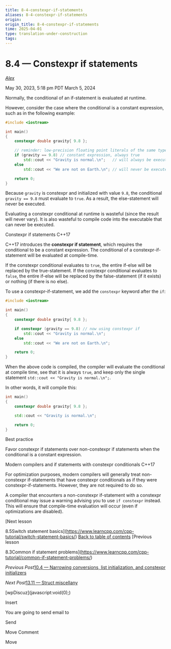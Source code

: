 ```yaml
---
title: 8-4-constexpr-if-statements
aliases: 8-4-constexpr-if-statements
origin: 
origin_title: 8-4-constexpr-if-statements
time: 2025-04-01 
type: translation-under-construction
tags:
---
```

# 8.4 — Constexpr if statements

[*Alex*](https://www.learncpp.com/author/Alex/ "View all posts by Alex")

May 30, 2023, 5:18 pm PDT
March 5, 2024

Normally, the conditional of an if-statement is evaluated at runtime.

However, consider the case where the conditional is a constant expression, such as in the following example:

```cpp
#include <iostream>

int main()
{
	constexpr double gravity{ 9.8 };

	// reminder: low-precision floating point literals of the same type can be tested for equality
	if (gravity == 9.8) // constant expression, always true
		std::cout << "Gravity is normal.\n";   // will always be executed
	else
		std::cout << "We are not on Earth.\n"; // will never be executed

	return 0;
}
```

Because `gravity` is constexpr and initialized with value `9.8`, the conditional `gravity == 9.8` must evaluate to `true`. As a result, the else-statement will never be executed.

Evaluating a constexpr conditional at runtime is wasteful (since the result will never vary). It is also wasteful to compile code into the executable that can never be executed.

Constexpr if statements C++17

C++17 introduces the **constexpr if statement**, which requires the conditional to be a constant expression. The conditional of a constexpr-if-statement will be evaluated at compile-time.

If the constexpr conditional evaluates to `true`, the entire if-else will be replaced by the true-statement. If the constexpr conditional evaluates to `false`, the entire if-else will be replaced by the false-statement (if it exists) or nothing (if there is no else).

To use a constexpr-if-statement, we add the `constexpr` keyword after the `if`:

```cpp
#include <iostream>

int main()
{
	constexpr double gravity{ 9.8 };

	if constexpr (gravity == 9.8) // now using constexpr if
		std::cout << "Gravity is normal.\n";
	else
		std::cout << "We are not on Earth.\n";

	return 0;
}
```

When the above code is compiled, the compiler will evaluate the conditional at compile time, see that it is always `true`, and keep only the single statement `std::cout << "Gravity is normal.\n";`.

In other words, it will compile this:

```cpp
int main()
{
	constexpr double gravity{ 9.8 };

	std::cout << "Gravity is normal.\n";

	return 0;
}
```

Best practice

Favor constexpr if statements over non-constexpr if statements when the conditional is a constant expression.

Modern compilers and if statements with constexpr conditionals C++17

For optimization purposes, modern compilers will generally treat non-constexpr if-statements that have constexpr conditionals as if they were constexpr-if-statements. However, they are not required to do so.

A compiler that encounters a non-constexpr if-statement with a constexpr conditional may issue a warning advising you to use `if constexpr` instead. This will ensure that compile-time evaluation will occur (even if optimizations are disabled).

\[Next lesson

8.5Switch statement basics\](https://www.learncpp.com/cpp-tutorial/switch-statement-basics/)
[Back to table of contents](/)
\[Previous lesson

8.3Common if statement problems\](https://www.learncpp.com/cpp-tutorial/common-if-statement-problems/)

*Previous Post*[10.4 — Narrowing conversions, list initialization, and constexpr initializers](https://www.learncpp.com/cpp-tutorial/narrowing-conversions-list-initialization-and-constexpr-initializers/)

*Next Post*[13.11 — Struct miscellany](https://www.learncpp.com/cpp-tutorial/struct-miscellany/)

\[wpDiscuz\](javascript:void(0);)

Insert

You are going to send email to

Send

Move Comment

Move
